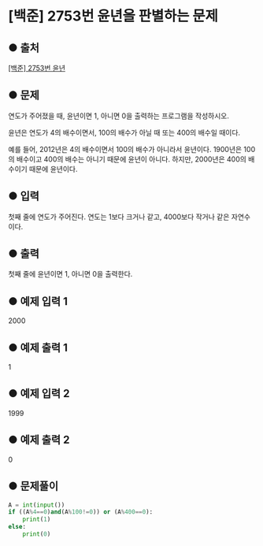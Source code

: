 # [백준] 2753번 윤년을 판별하는 문제

## ● 출처
[[백준] 2753번 윤년](https://www.acmicpc.net/problem/2753)  

## ● 문제
연도가 주어졌을 때, 윤년이면 1, 아니면 0을 출력하는 프로그램을 작성하시오.

윤년은 연도가 4의 배수이면서, 100의 배수가 아닐 때 또는 400의 배수일 때이다.

예를 들어, 2012년은 4의 배수이면서 100의 배수가 아니라서 윤년이다. 1900년은 100의 배수이고 400의 배수는 아니기 때문에 윤년이 아니다. 하지만, 2000년은 400의 배수이기 때문에 윤년이다.

## ● 입력
첫째 줄에 연도가 주어진다. 연도는 1보다 크거나 같고, 4000보다 작거나 같은 자연수이다.

## ● 출력
첫째 줄에 윤년이면 1, 아니면 0을 출력한다.
    
## ● 예제 입력 1
2000

## ● 예제 출력 1
1

## ● 예제 입력 2
1999

## ● 예제 출력 2
0

## ● 문제풀이
```python
A = int(input())
if ((A%4==0)and(A%100!=0)) or (A%400==0):
    print(1)
else:
    print(0)  
```
